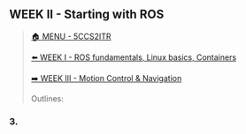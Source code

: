 ## WEEK II - Starting with ROS

>[🏠 MENU - 5CCS2ITR](year2/5ccs2itr.md)
>
>[⬅️ WEEK I - ROS fundamentals, Linux basics, Containers](year2/5ccs2itr/w1.md)
>
>[➡️ WEEK III - Motion Control & Navigation](year2/5ccs2itr/w3.md)
>
>Outlines:

### 3. 